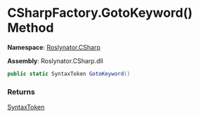 # CSharpFactory\.GotoKeyword\(\) Method

**Namespace**: [Roslynator.CSharp](../../README.md)

**Assembly**: Roslynator\.CSharp\.dll

```csharp
public static SyntaxToken GotoKeyword()
```

### Returns

[SyntaxToken](https://docs.microsoft.com/en-us/dotnet/api/microsoft.codeanalysis.syntaxtoken)

